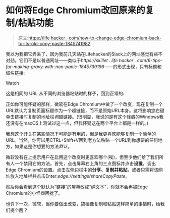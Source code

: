 # 如何将Edge Chromium改回原来的复制/粘贴功能

> 原文:[https://life hacker . com/how-to-change-edge-chromium-back-to-its-old-copy-paste-1845741982](https://lifehacker.com/how-to-change-edge-chromium-back-to-its-old-copy-paste-1845741982)

我以为我把它弄丢了，因为我前几天贴在Lifehacker的Slack上的网址感觉有些不对劲。它们不是以普通网址——类似于*https://skillet . life hacker . com/6-tips-for-making-gravy-with-non-panic-1845739196*——的形式出现，只有标题和域名链接:

Watch

这是相同的 URL 从不同的浏览器粘贴时的样子，回到正常的:

正如你可能怀疑的那样，微软在Edge Chromium中做了一个改变，现在复制一个URL默认为复制页面标题作为一个超链接，而不是原始URL本身。这将影响您右键单击链接时复制的地址栏*和*超链接。(很明显，我说的是有这个怪癖的Windows我还没有在macOS上测试过这一点，但我怀疑这在两个平台上都是一样的。)

我想这个开关在某些情况下可能是有用的，但是我更喜欢能够复制一个简单的URL。当然，你可以用CTRL+Shift+V回到老方法粘贴一个URL到你想要的任何地方，如果这是你想要的方法*默认*。

微软没有在上提示用户在启用这个改变时更喜欢哪个(唉)，但至少他们给了我们所有人一个禁用它的方法。首先，点击屏幕右上角的三点图标并点击**设置**，调出Edge Chromium的设置。点击左侧边栏中的**分享、复制并粘贴**，或者只需将该网址放入地址栏并点击Enter:*edge://settings/shareCopyPaste*。

然后你会看到这个默认为“链接”的屏幕改成“纯文本”，你就不会再被Edge Chromium的小怪癖困扰了。

也许下一次，微软，当你要做出改变，搞砸像复制和粘贴这样简单的事情时，给我们提个醒？